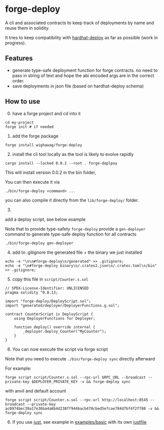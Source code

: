 # forge-deploy

A cli and associated contracts to keep track of deployments by name and reuse them in solidity.

It tries to keep compatibility with [hardhat-deploy](https://github.com/wighawag/hardhat-deploy) as far as possible (work in progress).

## Features
- generate type-safe deployment function for forge contracts. no need to pass in string of text and hope the abi encoded args are in the correct order.
- save deployments in json file (based on hardhat-deploy schema)

## How to use

0. have a forge project and cd into it

```
cd my-project
forge init # if needed
```

1. add the forge package

```
forge install wighawag/forge-deploy
```


2. install the cli tool locally as the tool is likely to evolve rapidly
```
cargo install --locked 0.0.2 --root . forge-deplpoy
```

This will install version 0.0.2 in the bin folder,

You can then execute it via 

```
./bin/forge-deploy <command> ...
```

you can also compile it directly from the `lib/forge-deploy/` folder.


3.
add a deploy script, see below example

Note that to provide type-safety `forge-deploy` provide a `gen-deployer` command to generate type-safe deploy function for all contracts

```
./bin/forge-deploy gen-deployer
```

4. add to .gitignore the generated file + the binary we just installed

```
echo -e "\n\n#forge-deploy\n/generated" >> .gitignore;
echo -e "\n#forge-deploy binary\n/.crates2.json\n/.crates.toml\n/bin" >> .gitignore;
```

5. copy this file in `script/Counter.s.sol`

```solidity
// SPDX-License-Identifier: UNLICENSED
pragma solidity ^0.8.13;

import "forge-deploy/DeployScript.sol";
import "generated/deployer/DeployerFunctions.g.sol";

contract CounterScript is DeployScript {
    using DeployerFunctions for Deployer;

    function deploy() override internal {
        _deployer.deploy_Counter("MyCounter");
    }
}

```

6. You can now execute the script via forge script

Note that you need to execute `./bin/forge-deploy sync` directly afterward

For example:

```
forge script script/Counter.s.sol --rpc-url $RPC_URL --broadcast --private-key $DEPLOYER_PRIVATE_KEY -v && forge-deploy sync
```

with anvil and default account

```
forge script script/Counter.s.sol --rpc-url http://localhost:8545 --broadcast --private-key ac0974bec39a17e36ba4a6b4d238ff944bacb478cbed5efcae784d7bf4f2ff80 -v && forge-deploy sync  
```

6. If you use [just](https://just.systems/), see example in [examples/basic](examples/basic) with its own [justfile](examples/basic/justfile)